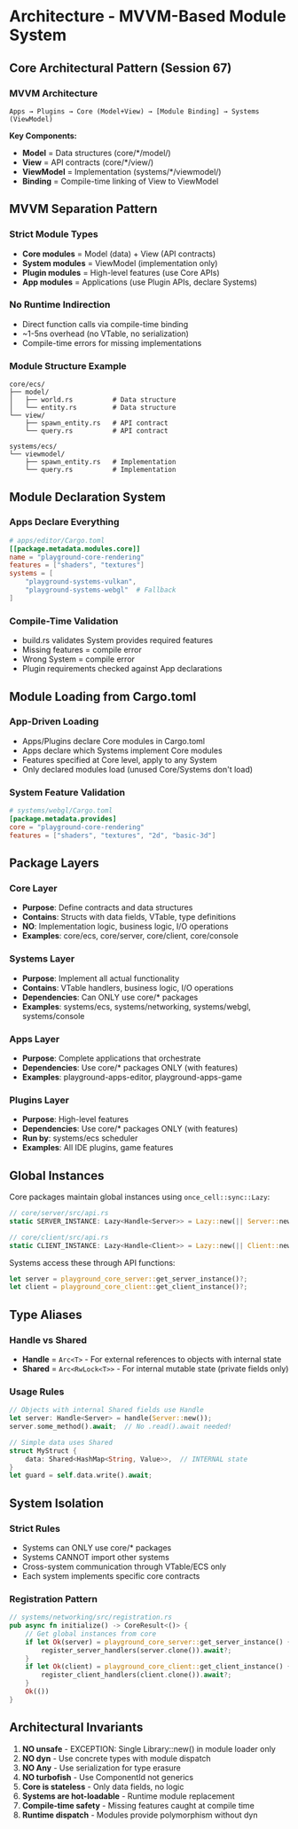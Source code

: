 # Architecture - MVVM-Based Module System

## Core Architectural Pattern (Session 67)

### MVVM Architecture
```
Apps → Plugins → Core (Model+View) → [Module Binding] → Systems (ViewModel)
```

**Key Components:**
- **Model** = Data structures (core/*/model/)
- **View** = API contracts (core/*/view/)
- **ViewModel** = Implementation (systems/*/viewmodel/)
- **Binding** = Compile-time linking of View to ViewModel

## MVVM Separation Pattern

### Strict Module Types
- **Core modules** = Model (data) + View (API contracts)
- **System modules** = ViewModel (implementation only)
- **Plugin modules** = High-level features (use Core APIs)
- **App modules** = Applications (use Plugin APIs, declare Systems)

### No Runtime Indirection
- Direct function calls via compile-time binding
- ~1-5ns overhead (no VTable, no serialization)
- Compile-time errors for missing implementations

### Module Structure Example
```
core/ecs/
├── model/
│   ├── world.rs          # Data structure
│   └── entity.rs         # Data structure
└── view/
    ├── spawn_entity.rs   # API contract
    └── query.rs          # API contract

systems/ecs/
└── viewmodel/
    ├── spawn_entity.rs   # Implementation
    └── query.rs          # Implementation
```

## Module Declaration System

### Apps Declare Everything
```toml
# apps/editor/Cargo.toml
[[package.metadata.modules.core]]
name = "playground-core-rendering"
features = ["shaders", "textures"]
systems = [
    "playground-systems-vulkan",
    "playground-systems-webgl"  # Fallback
]
```

### Compile-Time Validation
- build.rs validates System provides required features
- Missing features = compile error
- Wrong System = compile error
- Plugin requirements checked against App declarations

## Module Loading from Cargo.toml

### App-Driven Loading
- Apps/Plugins declare Core modules in Cargo.toml
- Apps declare which Systems implement Core modules
- Features specified at Core level, apply to any System
- Only declared modules load (unused Core/Systems don't load)

### System Feature Validation
```toml
# systems/webgl/Cargo.toml
[package.metadata.provides]
core = "playground-core-rendering"
features = ["shaders", "textures", "2d", "basic-3d"]
```

## Package Layers

### Core Layer
- **Purpose**: Define contracts and data structures
- **Contains**: Structs with data fields, VTable, type definitions
- **NO**: Implementation logic, business logic, I/O operations
- **Examples**: core/ecs, core/server, core/client, core/console

### Systems Layer
- **Purpose**: Implement all actual functionality
- **Contains**: VTable handlers, business logic, I/O operations
- **Dependencies**: Can ONLY use core/* packages
- **Examples**: systems/ecs, systems/networking, systems/webgl, systems/console

### Apps Layer
- **Purpose**: Complete applications that orchestrate
- **Dependencies**: Use core/* packages ONLY (with features)
- **Examples**: playground-apps-editor, playground-apps-game

### Plugins Layer
- **Purpose**: High-level features
- **Dependencies**: Use core/* packages ONLY (with features)
- **Run by**: systems/ecs scheduler
- **Examples**: All IDE plugins, game features

## Global Instances

Core packages maintain global instances using `once_cell::sync::Lazy`:

```rust
// core/server/src/api.rs
static SERVER_INSTANCE: Lazy<Handle<Server>> = Lazy::new(|| Server::new());

// core/client/src/api.rs
static CLIENT_INSTANCE: Lazy<Handle<Client>> = Lazy::new(|| Client::new());
```

Systems access these through API functions:
```rust
let server = playground_core_server::get_server_instance()?;
let client = playground_core_client::get_client_instance()?;
```

## Type Aliases

### Handle<T> vs Shared<T>
- **Handle<T>** = `Arc<T>` - For external references to objects with internal state
- **Shared<T>** = `Arc<RwLock<T>>` - For internal mutable state (private fields only)

### Usage Rules
```rust
// Objects with internal Shared fields use Handle
let server: Handle<Server> = handle(Server::new());
server.some_method().await;  // No .read().await needed!

// Simple data uses Shared
struct MyStruct {
    data: Shared<HashMap<String, Value>>,  // INTERNAL state
}
let guard = self.data.write().await;
```

## System Isolation

### Strict Rules
- Systems can ONLY use core/* packages
- Systems CANNOT import other systems
- Cross-system communication through VTable/ECS only
- Each system implements specific core contracts

### Registration Pattern
```rust
// systems/networking/src/registration.rs
pub async fn initialize() -> CoreResult<()> {
    // Get global instances from core
    if let Ok(server) = playground_core_server::get_server_instance() {
        register_server_handlers(server.clone()).await?;
    }
    if let Ok(client) = playground_core_client::get_client_instance() {
        register_client_handlers(client.clone()).await?;
    }
    Ok(())
}
```

## Architectural Invariants

1. **NO unsafe** - EXCEPTION: Single Library::new() in module loader only
2. **NO dyn** - Use concrete types with module dispatch
3. **NO Any** - Use serialization for type erasure
4. **NO turbofish** - Use ComponentId not generics
5. **Core is stateless** - Only data fields, no logic
6. **Systems are hot-loadable** - Runtime module replacement
7. **Compile-time safety** - Missing features caught at compile time
8. **Runtime dispatch** - Modules provide polymorphism without dyn